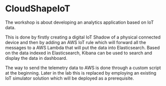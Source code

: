 # CloudShapeIoT
The workshop is about developing an analytics application based on IoT data. 

This is done by firstly creating a digital IoT Shadow of a physical connected device and then by adding an AWS IoT rule which will forward all the messages to a AWS Lambda that will put the data into Elasticsearch. Based on the data indexed in Elasticsearch, Kibana can be used to search and display the data in dashboard.

The way to send the telemetry data to AWS is done through a custom script at the beginning. Later in the lab this is replaced by employing an existing IoT simulator solution which will be deployed as a prerequisite.
